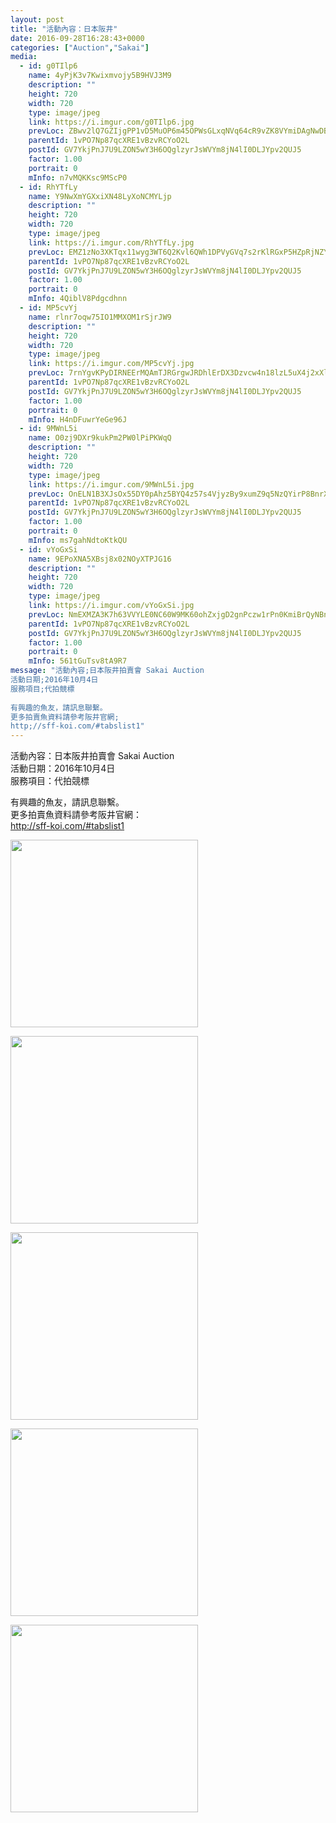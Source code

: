 ```yaml
---
layout: post
title: "活動內容：日本阪井" 
date: 2016-09-28T16:28:43+0000 
categories: ["Auction","Sakai"] 
media:
  - id: g0TIlp6
    name: 4yPjK3v7Kwixmvojy5B9HVJ3M9
    description: ""   
    height: 720
    width: 720
    type: image/jpeg
    link: https://i.imgur.com/g0TIlp6.jpg
    prevLoc: ZBwv2lQ7GZIjgPP1vD5MuOP6m45OPWsGLxqNVq64cR9vZK8VYmiDAgNwDBDZTQxZKpzNqRS4WrzJjQD1cVAjgE6NvRiXmrPRjq0MFmzDDzVNNZfYL989Y4Kzfj1Y3NkOylu4o636LAQOhWN20x5oo8SloWVoyArBfMZ2kGRROwf89DXJ100pS6RVXo6QmPCzpzZ5pLjjUvOrzgW9nzso95V34KopFXrkL7LwowfRJDjZvnEGs5ZBj8qB2Gc8vomVqLox
    parentId: 1vPO7Np87qcXRE1vBzvRCYoO2L
    postId: GV7YkjPnJ7U9LZON5wY3H6OQglzyrJsWVYm8jN4lI0DLJYpv2QUJ5
    factor: 1.00
    portrait: 0
    mInfo: n7vMQKKsc9MScP0
  - id: RhYTfLy
    name: Y9NwXmYGXxiXN48LyXoNCMYLjp
    description: ""   
    height: 720
    width: 720
    type: image/jpeg
    link: https://i.imgur.com/RhYTfLy.jpg
    prevLoc: EMZ1zNo3XKTqx11wyg3WT6Q2Kvl6QWh1DPVyGVq7s2rKlRGxP5HZpRjNZYZ3u7Xgv6xkZzIxgZ8rYLE2cV71W5k4WAUvAj5Lql7rhLwvvwWmmMHqjBNWMl57cLGDqlJpKpuVXQmmmmMATkWk40OqY4tKQPMjlp19hYQqKlAAy5fo4Gxnzww5unNpJ7n2P6U4n7KoXvLVt2oyvjoOEKHN3K1Qn9nqSqD19EJDWXHNxOxj1RJGsqYJxw4JjVI2zBvmAw2w
    parentId: 1vPO7Np87qcXRE1vBzvRCYoO2L
    postId: GV7YkjPnJ7U9LZON5wY3H6OQglzyrJsWVYm8jN4lI0DLJYpv2QUJ5
    factor: 1.00
    portrait: 0
    mInfo: 4QiblV8Pdgcdhnn
  - id: MP5cvYj
    name: rlnr7oqw75IO1MMXOM1rSjrJW9
    description: ""   
    height: 720
    width: 720
    type: image/jpeg
    link: https://i.imgur.com/MP5cvYj.jpg
    prevLoc: 7rnYgvKPyDIRNEErMQAmTJRGrgwJRDhlErDX3Dzvcw4n18lzL5uX4j2xXlXnIREAGqOpjXsZO4KXAvJph4l9rMKq7QSr011Jv9MLtBQRRQL1WAsgmLOL012OsvwDkJqpNBcAD115xRmPsvr7R4Rxn8HXYO7Yp0rGCLv0oVpp6PCVgEALw22NFRrNWBRNzYCw8kJWrvOVtPJmrOlv6RHgNWkm922WSqZq5Q9pwzhDGxnJ0px4hzgW02mWRLhjpEn7qloX
    parentId: 1vPO7Np87qcXRE1vBzvRCYoO2L
    postId: GV7YkjPnJ7U9LZON5wY3H6OQglzyrJsWVYm8jN4lI0DLJYpv2QUJ5
    factor: 1.00
    portrait: 0
    mInfo: H4nDFuwrYeGe96J
  - id: 9MWnL5i
    name: O0zj9DXr9kukPm2PW0lPiPKWqQ
    description: ""   
    height: 720
    width: 720
    type: image/jpeg
    link: https://i.imgur.com/9MWnL5i.jpg
    prevLoc: OnELN1B3XJsOx55DY0pAhz5BYQ4z57s4VjyzBy9xumZ9q5NzQYirP8BnrXrmiD6KlBjEnOI6n7K5AJEOTP280DE65OCmPAjPXOroH7VggV6B3Qio1BRBo90Wfg8WOzoo5RSkN1lmPVEDTrGD5V2YW9UJzkMkQoQmS2B680OODASlnrAzLRREUo73rYoLZ0TNJWNwGzQYf2LYjGy7K7H9VEyOq64DtoYzZp01qVSAyDGV29JkuNWmo7Amj5s3NKZG28Pn
    parentId: 1vPO7Np87qcXRE1vBzvRCYoO2L
    postId: GV7YkjPnJ7U9LZON5wY3H6OQglzyrJsWVYm8jN4lI0DLJYpv2QUJ5
    factor: 1.00
    portrait: 0
    mInfo: ms7gahNdtoKtkQU
  - id: vYoGxSi
    name: 9EPoXNA5XBsj8x02NOyXTPJG16
    description: ""   
    height: 720
    width: 720
    type: image/jpeg
    link: https://i.imgur.com/vYoGxSi.jpg
    prevLoc: NmEXMZA3K7h63VVYLE0NC60W9MK60ohZxjgD2gnPczw1rPn0KmiBrQyNBnB4CoRNpqWyMzf3ARx6K9qMflAqZ8pn42IW5GrwQov1fklPPlv1ZlHJvLNLJWnKhO22YDY4ymuxE8vY9BpqUmGpWRMnk4hD3xZ68j57hQA8OnWWVjhozyQJN44muO5DqvOV5PSlBxjE2wg0fpWMxlqgRWHMvZwoGgDgf93VAj1E6ntz0JK1R7NWSkKYNAmYjMcZR7VQNBOQ
    parentId: 1vPO7Np87qcXRE1vBzvRCYoO2L
    postId: GV7YkjPnJ7U9LZON5wY3H6OQglzyrJsWVYm8jN4lI0DLJYpv2QUJ5
    factor: 1.00
    portrait: 0
    mInfo: 561tGuTsv8tA9R7
message: "活動內容;日本阪井拍賣會 Sakai Auction  
活動日期;2016年10月4日  
服務項目;代拍競標  
  
有興趣的魚友，請訊息聯繫。  
更多拍賣魚資料請參考阪井官網;  
http;//sff-koi.com/#tabslist1"
---
```


活動內容：日本阪井拍賣會 Sakai Auction  
活動日期：2016年10月4日  
服務項目：代拍競標  
  
有興趣的魚友，請訊息聯繫。  
更多拍賣魚資料請參考阪井官網：  
http://sff-koi.com/#tabslist1


[//]: #media:  
<a href="https://i.imgur.com/g0TIlp6.jpg"><img src="https://i.imgur.com/g0TIlp6.jpg" height="300" width="300" /></a> 
  

<a href="https://i.imgur.com/RhYTfLy.jpg"><img src="https://i.imgur.com/RhYTfLy.jpg" height="300" width="300" /></a> 
  

<a href="https://i.imgur.com/MP5cvYj.jpg"><img src="https://i.imgur.com/MP5cvYj.jpg" height="300" width="300" /></a> 
  

<a href="https://i.imgur.com/9MWnL5i.jpg"><img src="https://i.imgur.com/9MWnL5i.jpg" height="300" width="300" /></a> 
  

<a href="https://i.imgur.com/vYoGxSi.jpg"><img src="https://i.imgur.com/vYoGxSi.jpg" height="300" width="300" /></a> 
 
